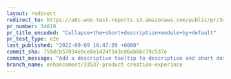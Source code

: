 ```yaml
---
layout: redirect
redirect_to: https://a8c-woo-test-reports.s3.amazonaws.com/public/pr/34619/e2e/index.html
pr_number: 34619
pr_title_encoded: "Collapse+the+short+description+module+by+default"
pr_test_type: e2e
last_published: "2022-09-09 16:47:09 +0000"
commit_sha: 759dcb57034e9ce8e1424f143cd6ab6bc79c537e
commit_message: "Add a descriptive tooltip to description and short description editors"
branch_name: enhancement/33537-product-creation-experince
---
```

